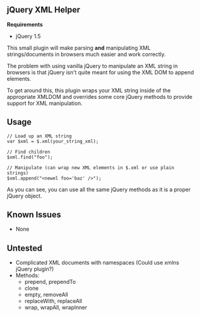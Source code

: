jQuery XML Helper
-----------------

**Requirements**

 - jQuery 1.5

This small plugin will make parsing **and** manipulating XML strings/documents in browsers
much easier and work correctly.

The problem with using vanilla jQuery to manipulate an XML string in browsers
is that jQuery isn't quite meant for using the XML DOM to append elements.

To get around this, this plugin wraps your XML string inside of the appropriate XMLDOM
and overrides some core jQuery methods to provide support for XML manipulation.

Usage
-----

    // Load up an XML string
    var $xml = $.xml(your_string_xml);
    
    // Find children
    $xml.find("foo");
    
    // Manipulate (can wrap new XML elements in $.xml or use plain strings)
    $xml.append("<newel foo='baz' />");

As you can see, you can use all the same jQuery methods as it is a proper jQuery object.

Known Issues
----------

 - None

Untested
--------

 - Complicated XML documents with namespaces (Could use xmlns jQuery plugin?)
 - Methods:
   - prepend, prependTo
   - clone
   - empty, removeAll
   - replaceWith, replaceAll
   - wrap, wrapAll, wrapInner